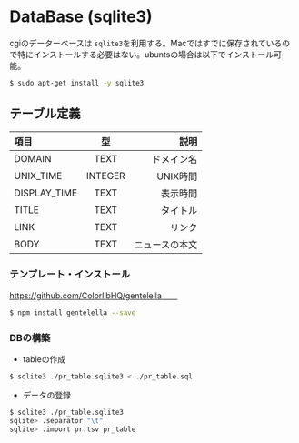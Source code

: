 # DataBase (sqlite3)
cgiのデーターベースは `sqlite3`を利用する。Macではすでに保存されているので特にインストールする必要はない。ubuntsの場合は以下でインストール可能。

```bash
$ sudo apt-get install -y sqlite3
```

## テーブル定義

| 項目 | 型| 説明 |
| :---         |     :---:      |          ---: |
| DOMAIN   | TEXT   | ドメイン名   |
| UNIX_TIME   | INTEGER   | UNIX時間  |
| DISPLAY_TIME  | TEXT  | 表示時間 |
| TITLE | TEXT |タイトル|
| LINK | TEXT |リンク|
| BODY | TEXT |ニュースの本文|

### テンプレート・インストール  
https://github.com/ColorlibHQ/gentelella　　
```bash
$ npm install gentelella --save
```

### DBの構築
* tableの作成  
```bash
$ sqlite3 ./pr_table.sqlite3 < ./pr_table.sql
```
* データの登録
```bash
$ sqlite3 ./pr_table.sqlite3
sqlite> .separator "\t"
sqlite> .import pr.tsv pr_table
```
